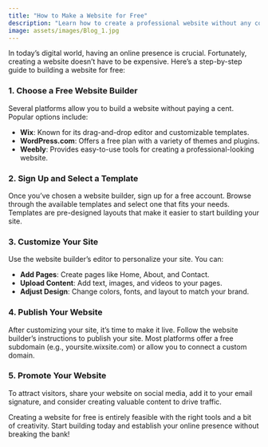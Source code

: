 ```yaml
---
title: "How to Make a Website for Free"
description: "Learn how to create a professional website without any cost, using free tools and platforms."
image: assets/images/Blog_1.jpg
---
```


In today’s digital world, having an online presence is crucial. Fortunately, creating a website doesn’t have to be expensive. Here’s a step-by-step guide to building a website for free:

### 1. Choose a Free Website Builder

Several platforms allow you to build a website without paying a cent. Popular options include:

- **Wix**: Known for its drag-and-drop editor and customizable templates.
- **WordPress.com**: Offers a free plan with a variety of themes and plugins.
- **Weebly**: Provides easy-to-use tools for creating a professional-looking website.

### 2. Sign Up and Select a Template

Once you’ve chosen a website builder, sign up for a free account. Browse through the available templates and select one that fits your needs. Templates are pre-designed layouts that make it easier to start building your site.

### 3. Customize Your Site

Use the website builder’s editor to personalize your site. You can:

- **Add Pages**: Create pages like Home, About, and Contact.
- **Upload Content**: Add text, images, and videos to your pages.
- **Adjust Design**: Change colors, fonts, and layout to match your brand.

### 4. Publish Your Website

After customizing your site, it’s time to make it live. Follow the website builder’s instructions to publish your site. Most platforms offer a free subdomain (e.g., yoursite.wixsite.com) or allow you to connect a custom domain.

### 5. Promote Your Website

To attract visitors, share your website on social media, add it to your email signature, and consider creating valuable content to drive traffic.

Creating a website for free is entirely feasible with the right tools and a bit of creativity. Start building today and establish your online presence without breaking the bank!



